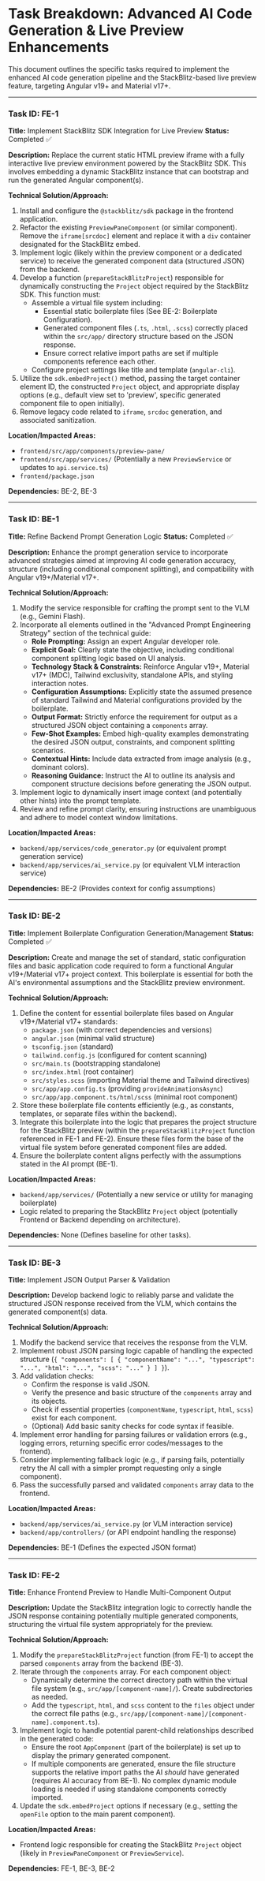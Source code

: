 # Task Breakdown: Advanced AI Code Generation & Live Preview Enhancements

This document outlines the specific tasks required to implement the enhanced AI code generation pipeline and the StackBlitz-based live preview feature, targeting Angular v19+ and Material v17+.

---

### Task ID: FE-1
**Title:** Implement StackBlitz SDK Integration for Live Preview
**Status:** Completed ✅

**Description:** Replace the current static HTML preview iframe with a fully interactive live preview environment powered by the StackBlitz SDK. This involves embedding a dynamic StackBlitz instance that can bootstrap and run the generated Angular component(s).

**Technical Solution/Approach:**
1.  Install and configure the `@stackblitz/sdk` package in the frontend application.
2.  Refactor the existing `PreviewPaneComponent` (or similar component). Remove the `iframe[srcdoc]` element and replace it with a `div` container designated for the StackBlitz embed.
3.  Implement logic (likely within the preview component or a dedicated service) to receive the generated component data (structured JSON) from the backend.
4.  Develop a function (`prepareStackBlitzProject`) responsible for dynamically constructing the `Project` object required by the StackBlitz SDK. This function must:
    * Assemble a virtual file system including:
        * Essential static boilerplate files (See BE-2: Boilerplate Configuration).
        * Generated component files (`.ts`, `.html`, `.scss`) correctly placed within the `src/app/` directory structure based on the JSON response.
        * Ensure correct relative import paths are set if multiple components reference each other.
    * Configure project settings like title and template (`angular-cli`).
5.  Utilize the `sdk.embedProject()` method, passing the target container element ID, the constructed `Project` object, and appropriate display options (e.g., default view set to 'preview', specific generated component file to open initially).
6.  Remove legacy code related to `iframe`, `srcdoc` generation, and associated sanitization.

**Location/Impacted Areas:**
* `frontend/src/app/components/preview-pane/`
* `frontend/src/app/services/` (Potentially a new `PreviewService` or updates to `api.service.ts`)
* `frontend/package.json`

**Dependencies:** BE-2, BE-3

---

### Task ID: BE-1
**Title:** Refine Backend Prompt Generation Logic
**Status:** Completed ✅

**Description:** Enhance the prompt generation service to incorporate advanced strategies aimed at improving AI code generation accuracy, structure (including conditional component splitting), and compatibility with Angular v19+/Material v17+.

**Technical Solution/Approach:**
1.  Modify the service responsible for crafting the prompt sent to the VLM (e.g., Gemini Flash).
2.  Incorporate all elements outlined in the "Advanced Prompt Engineering Strategy" section of the technical guide:
    * **Role Prompting:** Assign an expert Angular developer role.
    * **Explicit Goal:** Clearly state the objective, including conditional component splitting logic based on UI analysis.
    * **Technology Stack & Constraints:** Reinforce Angular v19+, Material v17+ (MDC), Tailwind exclusivity, standalone APIs, and styling interaction notes.
    * **Configuration Assumptions:** Explicitly state the assumed presence of standard Tailwind and Material configurations provided by the boilerplate.
    * **Output Format:** Strictly enforce the requirement for output as a structured JSON object containing a `components` array.
    * **Few-Shot Examples:** Embed high-quality examples demonstrating the desired JSON output, constraints, and component splitting scenarios.
    * **Contextual Hints:** Include data extracted from image analysis (e.g., dominant colors).
    * **Reasoning Guidance:** Instruct the AI to outline its analysis and component structure decisions before generating the JSON output.
3.  Implement logic to dynamically insert image context (and potentially other hints) into the prompt template.
4.  Review and refine prompt clarity, ensuring instructions are unambiguous and adhere to model context window limitations.

**Location/Impacted Areas:**
* `backend/app/services/code_generator.py` (or equivalent prompt generation service)
* `backend/app/services/ai_service.py` (or equivalent VLM interaction service)

**Dependencies:** BE-2 (Provides context for config assumptions)

---

### Task ID: BE-2
**Title:** Implement Boilerplate Configuration Generation/Management
**Status:** Completed ✅

**Description:** Create and manage the set of standard, static configuration files and basic application code required to form a functional Angular v19+/Material v17+ project context. This boilerplate is essential for both the AI's environmental assumptions and the StackBlitz preview environment.

**Technical Solution/Approach:**
1.  Define the content for essential boilerplate files based on Angular v19+/Material v17+ standards:
    * `package.json` (with correct dependencies and versions)
    * `angular.json` (minimal valid structure)
    * `tsconfig.json` (standard)
    * `tailwind.config.js` (configured for content scanning)
    * `src/main.ts` (bootstrapping standalone)
    * `src/index.html` (root container)
    * `src/styles.scss` (importing Material theme and Tailwind directives)
    * `src/app/app.config.ts` (providing `provideAnimationsAsync`)
    * `src/app/app.component.ts/html/scss` (minimal root component)
2.  Store these boilerplate file contents efficiently (e.g., as constants, templates, or separate files within the backend).
3.  Integrate this boilerplate into the logic that prepares the project structure for the StackBlitz preview (within the `prepareStackBlitzProject` function referenced in FE-1 and FE-2). Ensure these files form the base of the virtual file system before generated component files are added.
4.  Ensure the boilerplate content aligns perfectly with the assumptions stated in the AI prompt (BE-1).

**Location/Impacted Areas:**
* `backend/app/services/` (Potentially a new service or utility for managing boilerplate)
* Logic related to preparing the StackBlitz `Project` object (potentially Frontend or Backend depending on architecture).

**Dependencies:** None (Defines baseline for other tasks).

---

### Task ID: BE-3
**Title:** Implement JSON Output Parser & Validation

**Description:** Develop backend logic to reliably parse and validate the structured JSON response received from the VLM, which contains the generated component(s) data.

**Technical Solution/Approach:**
1.  Modify the backend service that receives the response from the VLM.
2.  Implement robust JSON parsing logic capable of handling the expected structure (`{ "components": [ { "componentName": "...", "typescript": "...", "html": "...", "scss": "..." } ] }`).
3.  Add validation checks:
    * Confirm the response is valid JSON.
    * Verify the presence and basic structure of the `components` array and its objects.
    * Check if essential properties (`componentName`, `typescript`, `html`, `scss`) exist for each component.
    * (Optional) Add basic sanity checks for code syntax if feasible.
4.  Implement error handling for parsing failures or validation errors (e.g., logging errors, returning specific error codes/messages to the frontend).
5.  Consider implementing fallback logic (e.g., if parsing fails, potentially retry the AI call with a simpler prompt requesting only a single component).
6.  Pass the successfully parsed and validated `components` array data to the frontend.

**Location/Impacted Areas:**
* `backend/app/services/ai_service.py` (or VLM interaction service)
* `backend/app/controllers/` (or API endpoint handling the response)

**Dependencies:** BE-1 (Defines the expected JSON format)

---

### Task ID: FE-2
**Title:** Enhance Frontend Preview to Handle Multi-Component Output

**Description:** Update the StackBlitz integration logic to correctly handle the JSON response containing potentially multiple generated components, structuring the virtual file system appropriately for the preview.

**Technical Solution/Approach:**
1.  Modify the `prepareStackBlitzProject` function (from FE-1) to accept the parsed `components` array from the backend (BE-3).
2.  Iterate through the `components` array. For each component object:
    * Dynamically determine the correct directory path within the virtual file system (e.g., `src/app/[component-name]/`). Create subdirectories as needed.
    * Add the `typescript`, `html`, and `scss` content to the `files` object under the correct file paths (e.g., `src/app/[component-name]/[component-name].component.ts`).
3.  Implement logic to handle potential parent-child relationships described in the generated code:
    * Ensure the root `AppComponent` (part of the boilerplate) is set up to display the primary generated component.
    * If multiple components are generated, ensure the file structure supports the relative import paths the AI *should* have generated (requires AI accuracy from BE-1). No complex dynamic module loading is needed if using standalone components correctly imported.
4.  Update the `sdk.embedProject` options if necessary (e.g., setting the `openFile` option to the main parent component).

**Location/Impacted Areas:**
* Frontend logic responsible for creating the StackBlitz `Project` object (likely in `PreviewPaneComponent` or `PreviewService`).

**Dependencies:** FE-1, BE-3, BE-2